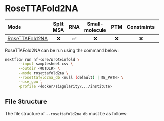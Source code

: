 # RoseTTAFold2NA

| Mode                                                                              | Split MSA | RNA | Small-molecule | PTM  | Constraints | pLM | Protein | MSA server |
| :-------------------------------------------------------------------------------- | :------: | :--: | :------------: | :--: | :--------: | :--: | :----: | :---------: |
| [RoseTTAFold2NA](https://github.com/uw-ipd/RoseTTAFold2NA)                        |    ❌    | ✅  |       ❌       |  ❌ |     ❌     |  ❌ |   ✅   |     ❌     |

RoseTTAFold2NA can be run using the command below:

```bash
nextflow run nf-core/proteinfold \
      --input samplesheet.csv \
      --outdir <OUTDIR> \
      --mode rosettafold2na \
      --rosettafold2na_db <null (default) | DB_PATH> \
      --use_gpu \
      -profile <docker/singularity/.../institute>
```

## File Structure

The file structure of `--rosettafold2na_db` must be as follows: